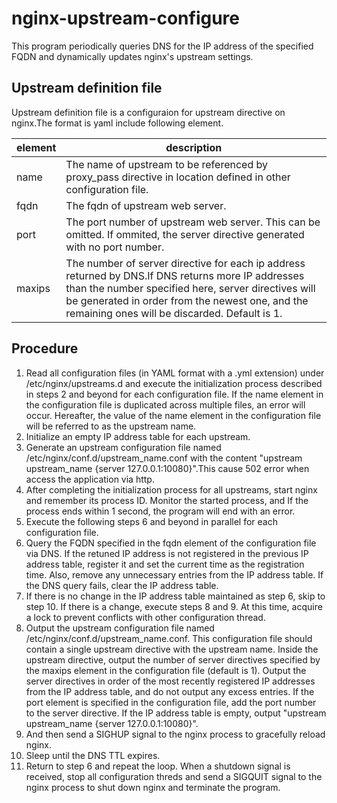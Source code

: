# nginx-upstream-configure

This program periodically queries DNS for the IP address of the specified FQDN and dynamically updates nginx's upstream settings.

## Upstream definition file

Upstream definition file is a configuraion for upstream directive on nginx.The format is yaml include following element.

|element|description|
|--|--|
|name|The name of upstream to be referenced by proxy_pass directive in location defined in other configuration file.|
|fqdn|The fqdn of upstream web server.|
|port|The port number of upstream web server. This can be omitted. If ommited, the server directive generated with no port number.|
|maxips|The number of server directive for each ip address returned by DNS.If DNS returns more IP addresses than the number specified here, server directives will be generated in order from the newest one, and the remaining ones will be discarded. Default is 1.| 
## Procedure

1. Read all configuration files (in YAML format with a .yml extension) under /etc/nginx/upstreams.d and execute the initialization process described in steps 2 and beyond for each configuration file. If the name element in the configuration file is duplicated across multiple files, an error will occur. Hereafter, the value of the name element in the configuration file will be referred to as the upstream name.
2. Initialize an empty IP address table for each upstream.
3. Generate an upstream configuration file named /etc/nginx/conf.d/upstream_name.conf with the content "upstream upstream_name {server 127.0.0.1:10080}".This cause 502 error when access the application via http.
4. After completing the initialization process for all upstreams, start nginx and remember its process ID. Monitor the started process, and If the process ends within 1 second, the program will end with an error.
5. Execute the following steps 6 and beyond in parallel for each configuration file.
6. Query the FQDN specified in the fqdn element of the configuration file via DNS. If the retuned IP address is not registered in the previous IP address table, register it and set the current time as the registration time. Also, remove any unnecessary entries from the IP address table. If the DNS query fails, clear the IP address table.
7. If there is no change in the IP address table maintained as step 6, skip to step 10. If there is a change, execute steps 8 and 9. At this time, acquire a lock to prevent conflicts with other configuration thread.
8. Output the upstream configuration file named /etc/nginx/conf.d/upstream_name.conf. This configuration file should contain a single upstream directive with the upstream name. Inside the upstream directive, output the number of server directives specified by the maxips element in the configuration file (default is 1). Output the server directives in order of the most recently registered IP addresses from the IP address table, and do not output any excess entries. If the port element is specified in the configuration file, add the port number to the server directive. If the IP address table is empty, output "upstream upstream_name {server 127.0.0.1:10080}".
9. And then send a SIGHUP signal to the nginx process to gracefully reload nginx.
10. Sleep until the DNS TTL expires.
11. Return to step 6 and repeat the loop.
When a shutdown signal is received, stop all configuration threds  and send a SIGQUIT signal to the nginx process to shut down nginx and terminate the program.